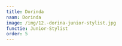 ```yaml
---
title: Dorinda
naam: Dorinda
image: /img/12.-dorina-junior-stylist.jpg
functie: Junior-Stylist
order: 5
---
```


